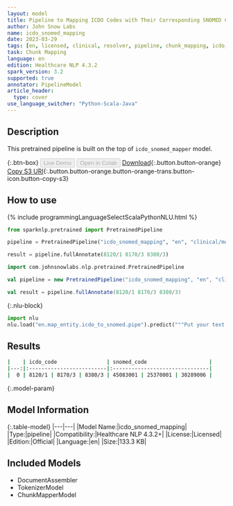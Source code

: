 ```yaml
---
layout: model
title: Pipeline to Mapping ICDO Codes with Their Corresponding SNOMED Codes
author: John Snow Labs
name: icdo_snomed_mapping
date: 2023-03-29
tags: [en, licensed, clinical, resolver, pipeline, chunk_mapping, icdo, snomed]
task: Chunk Mapping
language: en
edition: Healthcare NLP 4.3.2
spark_version: 3.2
supported: true
annotator: PipelineModel
article_header:
  type: cover
use_language_switcher: "Python-Scala-Java"
---
```


## Description

This pretrained pipeline is built on the top of `icdo_snomed_mapper` model.

{:.btn-box}
<button class="button button-orange" disabled>Live Demo</button>
<button class="button button-orange" disabled>Open in Colab</button>
[Download](https://s3.amazonaws.com/auxdata.johnsnowlabs.com/clinical/models/icdo_snomed_mapping_en_4.3.2_3.2_1680120340177.zip){:.button.button-orange}
[Copy S3 URI](s3://auxdata.johnsnowlabs.com/clinical/models/icdo_snomed_mapping_en_4.3.2_3.2_1680120340177.zip){:.button.button-orange.button-orange-trans.button-icon.button-copy-s3}

## How to use



<div class="tabs-box" markdown="1">
{% include programmingLanguageSelectScalaPythonNLU.html %}

```python
from sparknlp.pretrained import PretrainedPipeline

pipeline = PretrainedPipeline("icdo_snomed_mapping", "en", "clinical/models")

result = pipeline.fullAnnotate(8120/1 8170/3 8380/3)
```
```scala
import com.johnsnowlabs.nlp.pretrained.PretrainedPipeline

val pipeline = new PretrainedPipeline("icdo_snomed_mapping", "en", "clinical/models")

val result = pipeline.fullAnnotate(8120/1 8170/3 8380/3)
```


{:.nlu-block}
```python
import nlu
nlu.load("en.map_entity.icdo_to_snomed.pipe").predict("""Put your text here.""")
```

</div>

## Results

```bash
|    | icdo_code                | snomed_code                    |
|---:|:-------------------------|:-------------------------------|
|  0 | 8120/1 | 8170/3 | 8380/3 | 45083001 | 25370001 | 30289006 |
```

{:.model-param}
## Model Information

{:.table-model}
|---|---|
|Model Name:|icdo_snomed_mapping|
|Type:|pipeline|
|Compatibility:|Healthcare NLP 4.3.2+|
|License:|Licensed|
|Edition:|Official|
|Language:|en|
|Size:|133.3 KB|

## Included Models

- DocumentAssembler
- TokenizerModel
- ChunkMapperModel